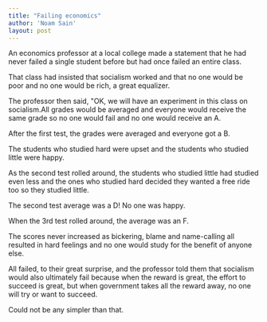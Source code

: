 ```yaml
---
title: "Failing economics"
author: 'Noam Sain'
layout: post
---
```


An economics professor at a local college made a statement that he had never failed a single student before but had once failed an entire class.

That class had insisted that socialism worked and that no one would be poor and no one would be rich, a great equalizer.

The professor then said, "OK, we will have an experiment in this class on socialism.All grades would be averaged and everyone would receive the same grade so no one would fail and no one would receive an A.

After the first test, the grades were averaged and everyone got a B.

The students who studied hard were upset and the students who studied little were happy.

As the second test rolled around, the students who studied little had studied even less and the ones who studied hard decided they wanted a free ride too so they studied little.

The second test average was a D! No one was happy.

When the 3rd test rolled around, the average was an F.

The scores never increased as bickering, blame and name-calling all resulted in hard feelings and no one would study for the benefit of anyone else.

All failed, to their great surprise, and the professor told them that socialism would also ultimately fail because when the reward is great, the effort to succeed is great, but when government takes all the reward away, no one will try or want to succeed.

Could not be any simpler than that.